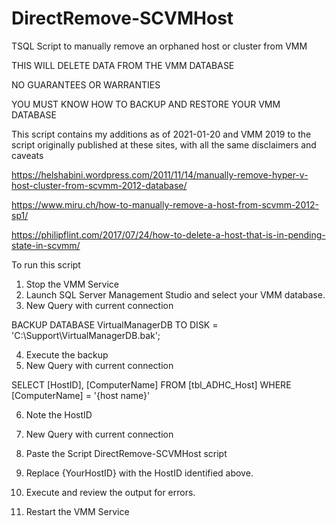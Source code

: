 # DirectRemove-SCVMHost
TSQL Script to manually remove an orphaned host or cluster from VMM

THIS WILL DELETE DATA FROM THE VMM DATABASE

NO GUARANTEES OR WARRANTIES

YOU MUST KNOW HOW TO BACKUP AND RESTORE YOUR VMM DATABASE

This script contains my additions as of 2021-01-20 and VMM 2019 to the script originally published at these sites, with all the same disclaimers and caveats

https://helshabini.wordpress.com/2011/11/14/manually-remove-hyper-v-host-cluster-from-scvmm-2012-database/

https://www.miru.ch/how-to-manually-remove-a-host-from-scvmm-2012-sp1/

https://philipflint.com/2017/07/24/how-to-delete-a-host-that-is-in-pending-state-in-scvmm/

To run this script

1. Stop the VMM Service
2. Launch SQL Server Management Studio and select your VMM database.
3. New Query with current connection

BACKUP DATABASE VirtualManagerDB TO DISK = 'C:\Support\VirtualManagerDB.bak';

4. Execute the backup
5. New Query with current connection

SELECT [HostID], [ComputerName]
FROM [tbl_ADHC_Host]
WHERE [ComputerName] = '{host name}'

6. Note the HostID
7. New Query with current connection
8. Paste the Script DirectRemove-SCVMHost script
9. Replace {YourHostID} with the HostID identified above.
10. Execute and review the output for errors.

11. Restart the VMM Service
